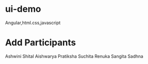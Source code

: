 # ui-demo
Angular,html.css,javascript
# Add Participants
Ashwini 
Shital
Aishwarya
Pratiksha
Suchita
Renuka
Sangita
Sadhna